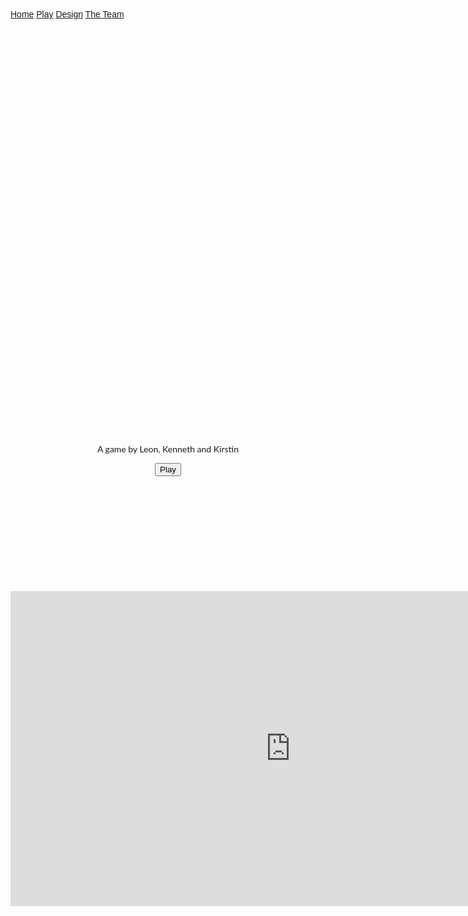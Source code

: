 <!DOCTYPE html>
<html lang="en">
<title>Home</title>
<meta charset="UTF-8">
<meta name="viewport" content="width=device-width, initial-scale=1">
<link rel="stylesheet" href="https://www.w3schools.com/w3css/4/w3.css">
<link rel="stylesheet" href="https://fonts.googleapis.com/css?family=Lato">
<link rel="stylesheet" href="https://fonts.googleapis.com/css?family=Montserrat">
<link rel="stylesheet" href="https://cdnjs.cloudflare.com/ajax/libs/font-awesome/4.7.0/css/font-awesome.min.css">
<style>
    body,h1,h2,h3,h4,h5,h6 {font-family: "Lato", sans-serif}
    .w3-bar,h1,button {font-family: "Montserrat", sans-serif}
</style>
<body>

<!-- Navbar -->
<div class="w3-top">
    <div class="w3-bar w3-purple w3-card w3-left-align w3-large">
        <a class="w3-bar-item w3-button w3-hide-medium w3-hide-large w3-right w3-padding-large w3-hover-white w3-large w3-red" href="javascript:void(0);" onclick="myFunction()" title="Toggle Navigation Menu"><i class="fa fa-bars"></i></a>
        <a href="index.html" class="w3-bar-item w3-button w3-padding-large w3-white">Home</a>
        <a href="play.html" class="w3-bar-item w3-button w3-hide-small w3-padding-large w3-hover-white">Play</a>
        <a href="design.html" class="w3-bar-item w3-button w3-hide-small w3-padding-large w3-hover-white">Design</a>
        <a href="team.html" class="w3-bar-item w3-button w3-hide-small w3-padding-large w3-hover-white">The Team</a>
    </div>
</div>

<!-- Header -->
<header class="w3-container w3-black w3-center" style="padding:128px 16px; background-image: url('images/Web_Game_Logo.png'); background-repeat: no-repeat; background-size: 1100px 600px; background-position: center">
    <h1 class="w3-margin w3-jumbo"></h1>
    <p class="w3-xlarge" style="padding-top: 512px">A game by Leon, Kenneth and Kirstin</p>
    <button class="w3-button w3-indigo w3-padding-large w3-large w3-margin-top" onclick="window.location='play.html'">Play</button>
</header>

<!-- Video Demo -->
<div class="w3-row-padding w3-light-grey w3-padding-64 w3-container">
    <div class="w3-content">
        <iframe width="896" height="504" src="https://www.youtube.com/embed/NUWSGjkbUfY" frameborder="0" allow="accelerometer; autoplay; encrypted-media; gyroscope; picture-in-picture" allowfullscreen>

        </iframe>
    </div>
    </div>
</div>

<!-- Overview -->
<div class="w3-row-padding w3-padding-64 w3-container w3-indigo">
    <div class="w3-content">
        <div class="w3-twothird w3-text-white">

            <h1>Fight back the monsters!</h1>

            <h5 class="w3-padding-32">
                Sleepless Nights is a local 2D co-op top-down survival shooter which involve a group with 3
                young children whom must team up to defeat the monsters lurking within the darkness of their imagination.
                The game is inspired by similar style games such as dungeon crawlers and other survival based shooter games.
            </h5>

            <p class="w3-text-white"></p>
        </div>

        <div class="w3-third w3-center">
            <img src="images/Girl2.png" height="300" width="200">
        </div>
    </div>
</div>

<!-- Description -->
<div class="w3-row-padding w3-light-grey w3-padding-64 w3-container">
    <div class="w3-content">
        <div class="w3-third w3-center">
            <img src="images/Boy2.png" height="300" width="200">
        </div>

        <div class="w3-twothird">

            <h1>Team up with friends!</h1>

            <h5 class="w3-padding-32">Featuring up to 2 player local co-op, you won't have to fight the monsters alone! Each player can chose their own character with unique abilities and weapons.</h5>

            <p class="w3-text-grey"></p>
        </div>
    </div>
</div>

<div class="w3-container w3-black w3-center w3-opacity w3-padding-64">
    <h1 class="w3-margin w3-xlarge"></h1>
</div>

</body>
</html>
